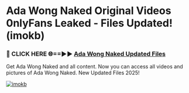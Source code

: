 # Ada Wong Naked Original Videos 0nlyFans Leaked - Files Updated! (imokb)

<h3>🔴 CLICK HERE 🌐==►► <a href="https://tinyurl.com/up5wt9bj" rel="nofollow">Ada Wong Naked Updated Files</a></h3>

Get Ada Wong Naked and all content. Now you can access all videos and pictures of Ada Wong Naked. New Updated Files 2025!

[![imokb](https://i.imgur.com/ABiUzMV.gif)](https://tinyurl.com/up5wt9bj)
